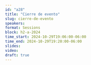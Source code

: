 ```yaml
---
id: "a28"
title: "Cierre de evento"
slug: cierre-de-evento
speakers:
format: Sessions
block: h2-a-2024
time_start: 2024-10-29T19:06:00-06:00
time_end: 2024-10-29T19:20:00-06:00
slides: 
video: 
draft: true
---
```


